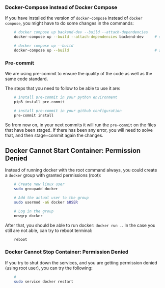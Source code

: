 ### Docker-Compose instead of Docker Compose

If you have installed the version of `docker-compose` instead of
`docker compose`, you might have to do some changes in the commands:

```bash
    # docker compose up backend-dev --build --attach-dependencies
    docker-compose up --build --attach-dependencies backend-dev     # starting only backend-dev

    # docker compose up --build
    docker-compose up --build                                       # starting the all services
```

### Pre-commit

We are using pre-commit to ensure the quality of the code as well as the same
code standard.

The steps that you need to follow to be able to use it are:

```bash
    # install pre-commit in your python environment
    pip3 install pre-commit

    # install pre-commit in your github configuration
    pre-commit install
```

So from now on, in your next commits it will run the `pre-commit` on the files
that have been staged. If there has been any error, you will need to solve that,
and then stage+commit again the changes.

## Docker Cannot Start Container: Permission Denied

Instead of running docker with the root command always, you could create a
`docker` group with granted permissions (root):

```bash
    # Create new linux user
    sudo groupadd docker

    # Add the actual user to the group
    sudo usermod -aG docker $USER

    # Log in the group
    newgrp docker
```

After that, you should be able to run docker: `docker run .`. In the case you
still are not able, can try to reboot terminal:

```bash
    reboot
```

### Docker Cannot Stop Container: Permission Denied

If you try to shut down the services, and you are getting permission denied
(using root user), you can try the following:

```bash
    #
    sudo service docker restart
```
